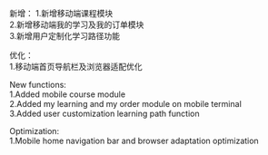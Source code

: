新增：
1.新增移动端课程模块                    
2.新增移动端我的学习及我的订单模块                      
3.新增用户定制化学习路径功能                      
                  
优化：               
1.移动端首页导航栏及浏览器适配优化                

New functions:             
1.Added mobile course module                 
2.Added my learning and my order module on mobile terminal              
3.Added user customization learning path function                 
                  
             
Optimization:                 
1.Mobile home navigation bar and browser adaptation optimization                  
           
